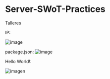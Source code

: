 # Server-SWoT-Practices
Talleres

IP:

![image](https://user-images.githubusercontent.com/55292929/205704062-fc6a671c-619d-4a2e-ae14-219a59ceefdf.png)



package.json:
![image](https://user-images.githubusercontent.com/55292929/205707373-c7565795-e8c2-4ab8-a82c-90e76aa76480.png)


Hello World!:

![imagen](https://user-images.githubusercontent.com/55292929/205718044-55b8d492-18d8-4517-a345-87ef899a0101.png)


